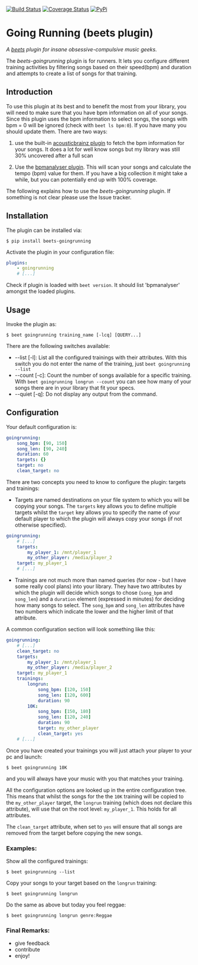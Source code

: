 [![Build Status](https://travis-ci.org/adamjakab/BeetsPluginGoingRunning.svg?branch=master)](https://travis-ci.org/adamjakab/BeetsPluginGoingRunning)
[![Coverage Status](https://coveralls.io/repos/github/adamjakab/BeetsPluginGoingRunning/badge.svg?branch=master)](https://coveralls.io/github/adamjakab/BeetsPluginGoingRunning?branch=master)
[![PyPi](https://img.shields.io/pypi/v/beets-goingrunning.svg)](https://pypi.org/project/beets-goingrunning/)

# Going Running (beets plugin)

*A [beets](https://github.com/beetbox/beets) plugin for insane obsessive-compulsive music geeks.*

The *beets-goingrunning* plugin is for runners. It lets you configure different training activities by filtering 
songs based on their speed(bpm) and duration and attempts to create a list of songs for that training.

## Introduction

To use this plugin at its best and to benefit the most from your library, you will need to make sure that you have
bpm information on all of your songs. Since this plugin uses the bpm information to select songs, the songs with bpm = 0
will be ignored (check with `beet ls bpm:0`). If you have many you should update them. There are two ways:

1) use the built-in [acousticbrainz plugin](https://beets.readthedocs.io/en/stable/plugins/acousticbrainz.html) to fetch
the bpm information for your songs. It does a lot for well know songs but my library was still 30% uncovered after a full scan

2) Use the [bpmanalyser plugin](https://github.com/adamjakab/BeetsPluginBpmAnalyser). This will scan your songs and calculate
the tempo (bpm) value for them. If you have a big collection it might take a while, but you can potentially end up with 
100% coverage.

The following explains how to use the *beets-goingrunning* plugin. If something is not clear please use the Issue tracker.


## Installation
The plugin can be installed via:

```shell script
$ pip install beets-goingrunning
```

Activate the plugin in your configuration file:

```yaml
plugins:
    - goingrunning
    # [...]
```

Check if plugin is loaded with `beet version`. It should list 'bpmanalyser' amongst the loaded plugins.


## Usage

Invoke the plugin as:

    $ beet goingrunning training_name [-lcq] [QUERY...]
    
There are the following switches available:

- --list [-l]: List all the configured trainings with their attributes. With this switch you do not enter the name of the training, just `beet goingrunning --list`
- --count [-c]: Count the number of songs available for a specific training. With `beet goingrunning longrun --count` you can see how many of your songs there are in your library that fit your specs.
- --quiet [-q]: Do not display any output from the command.


## Configuration

Your default configuration is:
```yaml
goingrunning:
    song_bpm: [90, 150]
    song_len: [90, 240]
    duration: 60
    targets: {}
    target: no
    clean_target: no
```

There are two concepts you need to know to configure the plugin: targets and trainings:

- Targets are named destinations on your file system to which you will be copying your songs. The `targets` key allows you to define multiple targets whilst the `target` key allows you to specify the name of your default player to which the plugin will always copy your songs (if not otherwise specified).

```yaml
goingrunning:
    # [...]
    targets:
        my_player_1: /mnt/player_1
        my_other_player: /media/player_2
    target: my_player_1
    # [...]
```

- Trainings are not much more than named queries (for now - but I have some really cool plans) into your library. They
have two attributes by which the plugin will decide which songs to chose (`song_bpm` and `song_len`) and a `duration` 
element (expressed in minutes) for deciding how many songs to select. The `song_bpm` and `song_len` attributes have two numbers which indicate the lower and the higher limit of that attribute.

A common configuration section will look something like this:

```yaml
goingrunning:
    # [...]
    clean_target: no
    targets:
        my_player_1: /mnt/player_1
        my_other_player: /media/player_2
    target: my_player_1
    trainings:
        longrun: 
            song_bpm: [120, 150]
            song_len: [120, 600]
            duration: 90
        10K: 
            song_bpm: [150, 180]
            song_len: [120, 240]
            duration: 90
            target: my_other_player
            clean_target: yes
    # [...]
```

Once you have created your trainings you will just attach your player to your pc and launch:

    $ beet goingrunning 10K
    
and you will always have your music with you that matches your training.

All the configuration options are looked up in the entire configuration tree. This means that whilst the songs for the the `10K` training will be copied to the `my_other_player` target, the `longrun` training (which does not declare this attribute), will use that on the root level: `my_player_1`. This holds for all attributes.

The `clean_target` attribute, when set to `yes` will ensure that all songs are removed from the target before copying the new songs.

    
### Examples:

Show all the configured trainings:

    $ beet goingrunning --list
    
Copy your songs to your target based on the `longrun` training:

    $ beet goingrunning longrun
    
Do the same as above but today you feel reggae:

    $ beet goingrunning longrun genre:Reggae


### Final Remarks:

- give feedback
- contribute
- enjoy!

